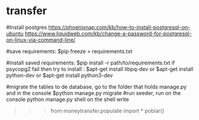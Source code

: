 # transfer
#Install postgres
  https://phoenixnap.com/kb/how-to-install-postgresql-on-ubuntu
  https://www.liquidweb.com/kb/change-a-password-for-postgresql-on-linux-via-command-line/
  
#save requirements:
  $pip freeze > requirements.txt

#install saved requirements: 
  $pip install -r path/to/requirements.txt
  if psycopg2 fail then try to install :
    $apt-get install libpq-dev
    or
    $apt-get install python-dev 
    or
    $apt-get install python3-dev

#migrate the tables to de database, go to the folder that holds manage.py and in the console
  $python manage.py migrate
#run seeder, run on the console
  python manage.py shell
  on the shell write
  >>> from moneytransfer.populate import *
  >>> poblar()


  

